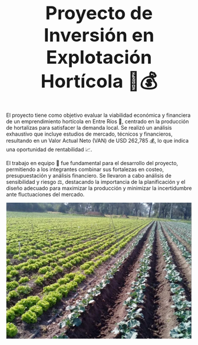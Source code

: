 <div align="center">
  <h1 style="font-size: 50px;"> Proyecto de Inversión en Explotación Hortícola 🌱💰</h1>
</div>

El proyecto tiene como objetivo evaluar la viabilidad económica y financiera de un emprendimiento hortícola en Entre Ríos 🌱, centrado en la producción de hortalizas para satisfacer la demanda local. Se realizó un análisis exhaustivo que incluye estudios de mercado, técnicos y financieros, resultando en un Valor Actual Neto (VAN) de USD 262,785 💰, lo que indica una oportunidad de rentabilidad 📈.

El trabajo en equipo 🤝 fue fundamental para el desarrollo del proyecto, permitiendo a los integrantes combinar sus fortalezas en costeo, presupuestación y análisis financiero. Se llevaron a cabo análisis de sensibilidad y riesgo ⚖️, destacando la importancia de la planificación y el diseño adecuado para maximizar la producción y minimizar la incertidumbre ante fluctuaciones del mercado.

<div align="center">
  <img src="Imagenes/Portada.jpg" alt="Portada" style="max-width: 100%; height: auto;">
</div>
